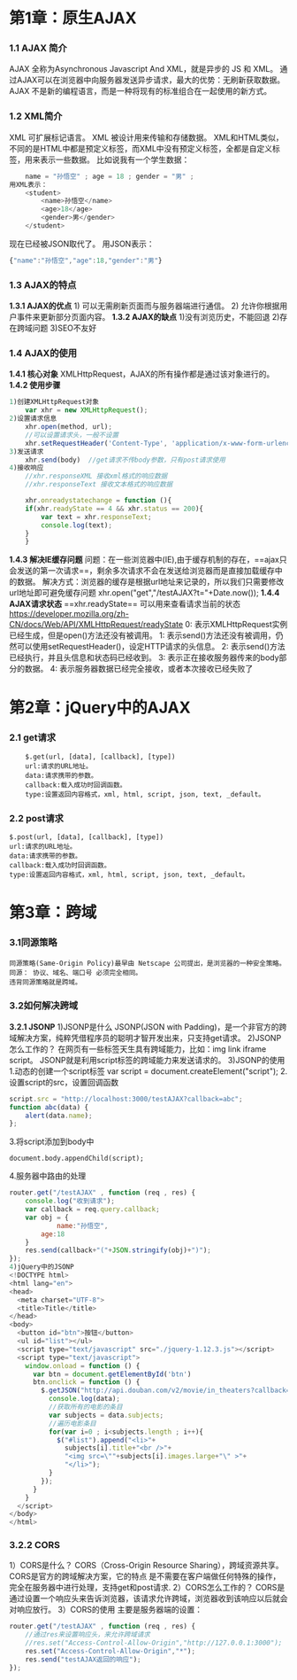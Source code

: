 # 第1章：原生AJAX
### 1.1 AJAX 简介
AJAX 全称为Asynchronous Javascript And XML，就是异步的 JS 和 XML。
通过AJAX可以在浏览器中向服务器发送异步请求，最大的优势：无刷新获取数据。
AJAX 不是新的编程语言，而是一种将现有的标准组合在一起使用的新方式。

### 1.2 XML简介
XML 可扩展标记语言。
XML 被设计用来传输和存储数据。
XML和HTML类似，不同的是HTML中都是预定义标签，而XML中没有预定义标签，全都是自定义标签，用来表示一些数据。
比如说我有一个学生数据：

```js
    name = "孙悟空" ; age = 18 ; gender = "男" ;   
用XML表示：
    <student>
        <name>孙悟空</name>
        <age>18</age>
        <gender>男</gender>
    </student>
```
现在已经被JSON取代了。
用JSON表示：

```js
{"name":"孙悟空","age":18,"gender":"男"}
```

### 1.3 AJAX的特点
**1.3.1 AJAX的优点**
	1) 可以无需刷新页面而与服务器端进行通信。
	2) 允许你根据用户事件来更新部分页面内容。
**1.3.2 AJAX的缺点**
    1)没有浏览历史，不能回退
    2)存在跨域问题
    3)SEO不友好

### 1.4 AJAX的使用
**1.4.1 核心对象**
XMLHttpRequest，AJAX的所有操作都是通过该对象进行的。
**1.4.2 使用步骤**

~~~ js
1)创建XMLHttpRequest对象
	var xhr = new XMLHttpRequest();
2)设置请求信息
	xhr.open(method, url);
    //可以设置请求头，一般不设置
    xhr.setRequestHeader('Content-Type', 'application/x-www-form-urlencoded');
3)发送请求
	xhr.send(body)  //get请求不传body参数，只有post请求使用
4)接收响应	
	//xhr.responseXML 接收xml格式的响应数据
	//xhr.responseText 接收文本格式的响应数据

	xhr.onreadystatechange = function (){
    if(xhr.readyState == 4 && xhr.status == 200){
        var text = xhr.responseText;
        console.log(text);
    }
	}
~~~

**1.4.3 解决IE缓存问题**
问题：在一些浏览器中(IE),由于缓存机制的存在，==ajax只会发送的第一次请求==，剩余多次请求不会在发送给浏览器而是直接加载缓存中的数据。
解决方式：浏览器的缓存是根据url地址来记录的，所以我们只需要修改url地址即可避免缓存问题
xhr.open("get","/testAJAX?t="+Date.now());
**1.4.4 AJAX请求状态**
==xhr.readyState== 可以用来查看请求当前的状态
https://developer.mozilla.org/zh-CN/docs/Web/API/XMLHttpRequest/readyState
0: 表示XMLHttpRequest实例已经生成，但是open()方法还没有被调用。
1: 表示send()方法还没有被调用，仍然可以使用setRequestHeader()，设定HTTP请求的头信息。
2: 表示send()方法已经执行，并且头信息和状态码已经收到。
3: 表示正在接收服务器传来的body部分的数据。
4: 表示服务器数据已经完全接收，或者本次接收已经失败了
# 第2章：jQuery中的AJAX
### 2.1 get请求

```
	$.get(url, [data], [callback], [type])
    url:请求的URL地址。
    data:请求携带的参数。
    callback:载入成功时回调函数。
    type:设置返回内容格式，xml, html, script, json, text, _default。
```

### 2.2 post请求
    $.post(url, [data], [callback], [type])
    url:请求的URL地址。
    data:请求携带的参数。
    callback:载入成功时回调函数。
    type:设置返回内容格式，xml, html, script, json, text, _default。
# 第3章：跨域
### 3.1同源策略
```
同源策略(Same-Origin Policy)最早由 Netscape 公司提出，是浏览器的一种安全策略。
同源： 协议、域名、端口号 必须完全相同。
违背同源策略就是跨域。
```
### 3.2如何解决跨域
**3.2.1 JSONP**
1)JSONP是什么
    JSONP(JSON with Padding)，是一个非官方的跨域解决方案，纯粹凭借程序员的聪明才智开发出来，只支持get请求。
2)JSONP怎么工作的？
	在网页有一些标签天生具有跨域能力，比如：img link iframe script。
	JSONP就是利用script标签的跨域能力来发送请求的。
3)JSONP的使用
    1.动态的创建一个script标签
    var script = document.createElement("script");
    2.设置script的src，设置回调函数

``` js
script.src = "http://localhost:3000/testAJAX?callback=abc";
function abc(data) {
	alert(data.name);
};
```
3.将script添加到body中

```
document.body.appendChild(script);
```

4.服务器中路由的处理
	

``` js
router.get("/testAJAX" , function (req , res) {
	console.log("收到请求");
	var callback = req.query.callback;
	var obj = {
			name:"孙悟空",
		age:18
	}
	res.send(callback+"("+JSON.stringify(obj)+")");
});
4)jQuery中的JSONP
<!DOCTYPE html>
<html lang="en">
<head>
  <meta charset="UTF-8">
  <title>Title</title>
</head>
<body>
  <button id="btn">按钮</button>
  <ul id="list"></ul>
  <script type="text/javascript" src="./jquery-1.12.3.js"></script>
  <script type="text/javascript">
    window.onload = function () {
      var btn = document.getElementById('btn')
      btn.onclick = function () {
        $.getJSON("http://api.douban.com/v2/movie/in_theaters?callback=?",function (data) {
          console.log(data);
          //获取所有的电影的条目
          var subjects = data.subjects;
          //遍历电影条目
          for(var i=0 ; i<subjects.length ; i++){
            $("#list").append("<li>"+
              subjects[i].title+"<br />"+
              "<img src=\""+subjects[i].images.large+"\" >"+
              "</li>");
          }
        });
      }
    }
  </script>
</body>
</html>
```
### 3.2.2 CORS
1）CORS是什么？
	CORS（Cross-Origin Resource Sharing），跨域资源共享。CORS是官方的跨域解决方案，它的特点	是不需要在客户端做任何特殊的操作，完全在服务器中进行处理，支持get和post请求.
2）CORS怎么工作的？
	CORS是通过设置一个响应头来告诉浏览器，该请求允许跨域，浏览器收到该响应以后就会对响应放行。
3）CORS的使用
主要是服务器端的设置：
``` js
router.get("/testAJAX" , function (req , res) {
	//通过res来设置响应头，来允许跨域请求
	//res.set("Access-Control-Allow-Origin","http://127.0.0.1:3000");  
	res.set("Access-Control-Allow-Origin","*");
	res.send("testAJAX返回的响应");
});
```
